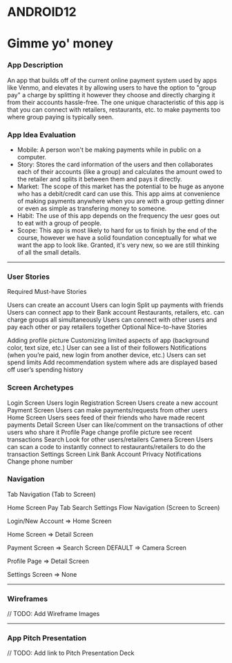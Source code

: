 # ANDROID12

#	Gimme yo' money
### App Description
An app that builds off of the current online payment system used by apps like Venmo, and elevates it by allowing users to have the option to "group pay" a charge by splitting it however they choose and directly charging it from their accounts hassle-free. The one unique characteristic of this app is that you can connect with retailers, restaurants, etc. to make payments too where group paying is typically seen.

### App Idea Evaluation

- Mobile: A person won't be making payments while in public on a computer.
- Story: Stores the card information of the users and then collaborates each of their accounts (like a group) and calculates the amount owed to the retailer and splits it between them and pays it directly.
- Market: The scope of this market has the potential to be huge as anyone who has a debit/credit card can use this. This app aims at convenience of making payments anywhere when you are with a group getting dinner or even as simple as transfering money to someone.
- Habit: The use of this app depends on the frequency the uesr goes out to eat with a group of people.
- Scope: This app is most likely to hard for us to finish by the end of the course, however we have a solid foundation conceptually for what we want the app to look like. Granted, it's very new, so we are still thinking of all the small details.

---

### User Stories 
Required Must-have Stories

Users can create an account
Users can login
Split up payments with friends
Users can connect app to their Bank account
Restaurants, retailers, etc. can charge groups all simultaneously
Users can connect with other users and pay each other or pay retailers together
Optional Nice-to-have Stories

Adding profile picture
Customizing limited aspects of app (background color, text size, etc.)
User can see a list of their followers
Notifications (when you’re paid, new login from another device, etc.)
Users can set spend limits
Add recommendation system where ads are displayed based off user’s spending history

### Screen Archetypes
Login Screen
Users login
Registration Screen
Users create a new account
Payment Screen
Users can make payments/requests from other users
Home Screen
Users sees feed of their friends who have made recent payments
Detail Screen
User can like/comment on the transactions of other users who share it
Profile Page
change profile picture
see recent transactions
Search
Look for other users/retailers
Camera Screen
Users can scan a code to instantly connect to restaurants/retailers to do the transaction
Settings Screen
Link Bank Account
Privacy
Notifications
Change phone number
 
### Navigation
Tab Navigation (Tab to Screen)

Home Screen
Pay Tab
Search
Settings
Flow Navigation (Screen to Screen)

Login/New Account
=> Home Screen

Home Screen
=> Detail Screen

Payment Screen
=> Search Screen DEFAULT
=> Camera Screen

Profile Page
=> Detail Screen

Settings Screen
=> None

---

### Wireframes
// TODO: Add Wireframe Images

---

### App Pitch Presentation
// TODO: Add link to Pitch Presentation Deck
